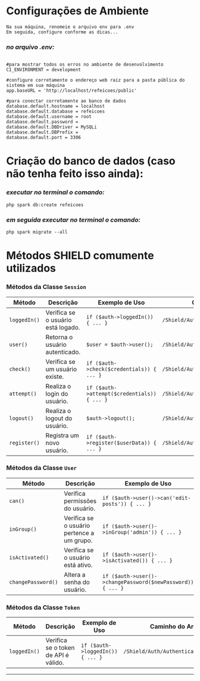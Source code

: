 # Configurações de Ambiente

```
Na sua máquina, renomeie o arquivo env para .env
Em seguida, configure conforme as dicas...
```

### _**no arquivo .env:**_

```

#para mostrar todos os erros no ambiente de desenvolvimento
CI_ENVIRONMENT = development

#configure corretamente o endereço web raiz para a pasta pública do sistema em sua máquina
app.baseURL = 'http://localhost/refeicoes/public'

#para conectar corretamente ao banco de dados
database.default.hostname = localhost
database.default.database = refeicoes
database.default.username = root
database.default.password =
database.default.DBDriver = MySQLi
database.default.DBPrefix =
database.default.port = 3306

```

# Criação do banco de dados (caso não tenha feito isso ainda):

### _**executar no terminal o comando:**_

```
php spark db:create refeicoes

```

### _**em seguida executar no terminal o comando:**_

```
php spark migrate --all
```

# Métodos SHIELD comumente utilizados

### **Métodos da Classe `Session`**

| **Método** | **Descrição** | **Exemplo de Uso** | **Caminho do Arquivo** |
| --- | --- | --- | --- |
| `loggedIn()` | Verifica se o usuário está logado. | `if ($auth->loggedIn()) { ... }` | `/Shield/Auth/Authenticators/Session.php` |
| `user()` | Retorna o usuário autenticado. | `$user = $auth->user();` | `/Shield/Auth/Authenticators/Session.php` |
| `check()` | Verifica se um usuário existe. | `if ($auth->check($credentials)) { ... }` | `/Shield/Auth/Authenticators/Session.php` |
| `attempt()` | Realiza o login do usuário. | `if ($auth->attempt($credentials)) { ... }` | `/Shield/Auth/Authenticators/Session.php` |
| `logout()` | Realiza o logout do usuário. | `$auth->logout();` | `/Shield/Auth/Authenticators/Session.php` |
| `register()` | Registra um novo usuário. | `if ($auth->register($userData)) { ... }` | `/Shield/Auth/Authenticators/Session.php` |

### **Métodos da Classe `User`**

| **Método** | **Descrição** | **Exemplo de Uso** | **Caminho do Arquivo** |
| --- | --- | --- | --- |
| `can()` | Verifica permissões do usuário. | `if ($auth->user()->can('edit-posts')) { ... }` | `/Shield/Models/UserModel.php` |
| `inGroup()` | Verifica se o usuário pertence a um grupo. | `if ($auth->user()->inGroup('admin')) { ... }` | `/Shield/Models/UserModel.php` |
| `isActivated()` | Verifica se o usuário está ativo. | `if ($auth->user()->isActivated()) { ... }` | `/Shield/Models/UserModel.php` |
| `changePassword()` | Altera a senha do usuário. | `if ($auth->user()->changePassword($newPassword)) { ... }` | `/Shield/Models/UserModel.php` |

### **Métodos da Classe `Token`**

| **Método** | **Descrição** | **Exemplo de Uso** | **Caminho do Arquivo** |
| --- | --- | --- | --- |
| `loggedIn()` | Verifica se o token de API é válido. | `if ($auth->loggedIn()) { ... }` | `/Shield/Auth/Authenticators/Token.php` |

* * * * *
